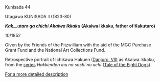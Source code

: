 Kunisada 44



Utagawa KUNISADA II (1823-80)

**_Kak__utaro ga chichi Akaiwa Ikkaku_ (Akaiwa Ikkaku, father of Kakutaro)**

10/1852

Given by the Friends of the Fitzwilliam with the aid of the MGC Purchase Grant Fund and the National Art Collections Fund.

Retrospective portrait of Ichikawa Hakuen ([Danjuro  VII)](/exhibition/group-8-part-1) as Akaiwa Ikkaku, from the [series](kunp68.htm) _Hakkenden inu no soshi no uchi_ ([Tale of the Eight Dogs](/exhibition/group-23)). 

[For a more detailed description](../textp67.htm)
